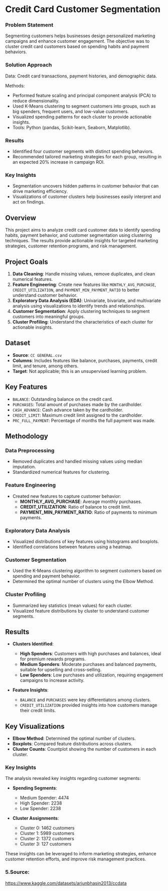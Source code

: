 # Credit Card Customer Segmentation

### Problem Statement

Segmenting customers helps businesses design personalized marketing campaigns and enhance customer engagement. The objective was to cluster credit card customers based on spending habits and payment behaviors.

### Solution Approach

Data: Credit card transactions, payment histories, and demographic data.

Methods:

- Performed feature scaling and principal component analysis (PCA) to reduce dimensionality.
- Used K-Means clustering to segment customers into groups, such as big spenders, frequent users, and low-value customers.
- Visualized spending patterns for each cluster to provide actionable insights.
- Tools: Python (pandas, Scikit-learn, Seaborn, Matplotlib).

### Results

- Identified four customer segments with distinct spending behaviors.
- Recommended tailored marketing strategies for each group, resulting in an expected 20% increase in campaign ROI.

### Key Insights

- Segmentation uncovers hidden patterns in customer behavior that can drive marketing efficiency.
- Visualizations of customer clusters help businesses easily interpret and act on findings.

## Overview

This project aims to analyze credit card customer data to identify spending habits, payment behavior, and customer segmentation using clustering techniques. The results provide actionable insights for targeted marketing strategies, customer retention programs, and risk management.

## Project Goals

1. **Data Cleaning**: Handle missing values, remove duplicates, and clean numerical features.
2. **Feature Engineering**: Create new features like `MONTHLY_AVG_PURCHASE`, `CREDIT_UTILIZATION`, and `PAYMENT_MIN_PAYMENT_RATIO` to better understand customer behavior.
3. **Exploratory Data Analysis (EDA)**: Univariate, bivariate, and multivariate analysis using visualizations to identify trends and relationships.
4. **Customer Segmentation**: Apply clustering techniques to segment customers into meaningful groups.
5. **Cluster Profiling**: Understand the characteristics of each cluster for actionable insights.

## Dataset

- **Source**: `CC GENERAL.csv`
- **Columns**: Includes features like balance, purchases, payments, credit limit, and tenure, among others.
- **Target**: Not applicable; this is an unsupervised learning problem.

## Key Features

- `BALANCE`: Outstanding balance on the credit card.
- `PURCHASES`: Total amount of purchases made by the cardholder.
- `CASH_ADVANCE`: Cash advance taken by the cardholder.
- `CREDIT_LIMIT`: Maximum credit limit assigned to the cardholder.
- `PRC_FULL_PAYMENT`: Percentage of months the full payment was made.

## Methodology

### Data Preprocessing

- Removed duplicates and handled missing values using median imputation.
- Standardized numerical features for clustering.

### Feature Engineering
- Created new features to capture customer behavior:
  - **MONTHLY_AVG_PURCHASE**: Average monthly purchases.
  - **CREDIT_UTILIZATION**: Ratio of balance to credit limit.
  - **PAYMENT_MIN_PAYMENT_RATIO**: Ratio of payments to minimum payments.

### Exploratory Data Analysis

- Visualized distributions of key features using histograms and boxplots.
- Identified correlations between features using a heatmap.

### Customer Segmentation

- Used the K-Means clustering algorithm to segment customers based on spending and payment behavior.
- Determined the optimal number of clusters using the Elbow Method.

### Cluster Profiling

- Summarized key statistics (mean values) for each cluster.
- Visualized feature distributions by cluster to understand customer segments.

## Results

- **Clusters Identified**:
  - **High Spenders**: Customers with high purchases and balances, ideal for premium rewards programs.
  - **Medium Spenders**: Moderate purchases and balanced payments, suitable for upselling and cross-selling.
  - **Low Spenders**: Low purchases and utilization, requiring engagement campaigns to increase activity.

- **Feature Insights**:
  - `BALANCE` and `PURCHASES` were key differentiators among clusters.
  - `CREDIT_UTILIZATION` provided insights into how customers manage their credit limits.

## Key Visualizations
- **Elbow Method**: Determined the optimal number of clusters.
- **Boxplots**: Compared feature distributions across clusters.
- **Cluster Counts**: Countplot showing the number of customers in each cluster.

### Key Insights

The analysis revealed key insights regarding customer segments:
- **Spending Segments**:
  
  - Medium Spender: 4474
  - High Spender: 2238
  - Low Spender: 2238

- **Cluster Assignments**:

  - Cluster 0: 1462 customers
  - Cluster 1: 5989 customers
  - Cluster 2: 1372 customers
  - Cluster 3: 127 customers

These insights can be leveraged to inform marketing strategies, enhance customer retention efforts, and improve risk management practices.

### 5.Source:

https://www.kaggle.com/datasets/arjunbhasin2013/ccdata

